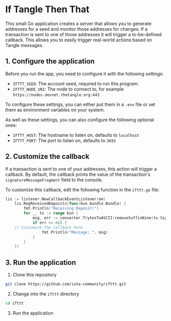 # If Tangle Then That

This small Go application creates a server that allows you to generate addresses for a seed and monitor those addresses for changes. If a transaction is sent to one of those addresses it will trigger a to-be-defined callback. This allows you to easily trigger real-world actions based on Tangle messages.

## 1. Configure the application

Before you run the app, you need to configure it with the following settings:

 - `IFTTT_SEED`: The account seed, required to run this program.
 - `IFTTT_NODE_URI`: The node to connect to, for example `https://nodes.devnet.thetangle.org:443`

To configure these settings, you can either put them in a `.env` file or set them as environment variables on your system.

As well as these settings, you can also configure the following optional ones:

 - `IFTTT_HOST`: The hostname to listen on, defaults to `localhost`
 - `IFTTT_PORT`: The port to listen on, defaults to `3693`
 
 ## 2. Customize the callback
 
If a transaction is sent to one of your addresses, this action will trigger a callback. By default, the callback prints the value of the transaction's `signatureMessageFragment` field to the console.

To customize this callback, edit the following function in the `ifttt.go` file:
 
```go
lis := listener.NewCallbackEventListener(em)
	lis.RegReceivedDeposits(func(bun bundle.Bundle) {
		fmt.Println("Receiving Deposit!")
		for _, tx := range bun {
			msg, err := converter.TrytesToASCII(removeSuffixNine(tx.SignatureMessageFragment))
			if err == nil {
    // Customize the callback here
				fmt.Println("Message: ", msg)
			}
		}
	})
```

## 3. Run the application

1. Clone this repository

  ```bash
  git clone https://github.com/iota-community/ifttt.git
  ```

2. Change into the `ifttt` directory

 ```bash
 cd ifttt
 ```
 
3. Run the application


